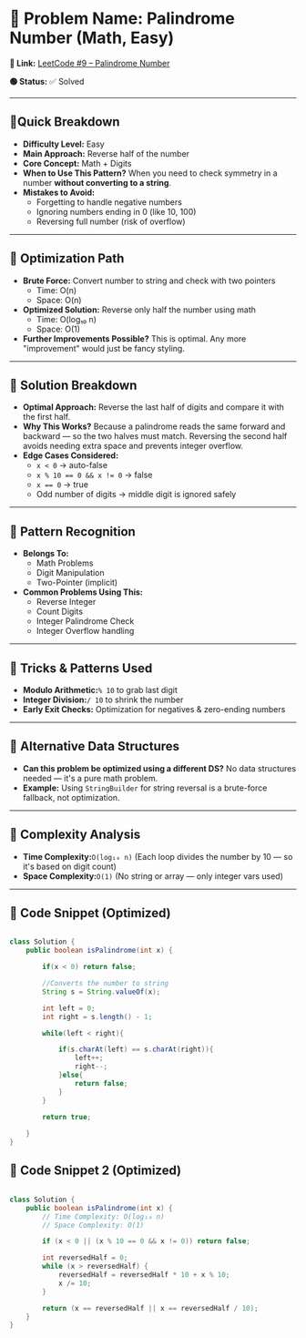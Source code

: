 # 🔹 Problem Name: Palindrome Number (Math, Easy)

**🔗 Link:** [LeetCode #9 – Palindrome Number](https://leetcode.com/problems/palindrome-number/description/)

**🟢 Status:** ✅ Solved

---

## 🔹Quick Breakdown

* **Difficulty Level:** Easy
* **Main Approach:** Reverse half of the number
* **Core Concept:** Math + Digits
* **When to Use This Pattern?**
  When you need to check symmetry in a number **without converting to a string**.
* **Mistakes to Avoid:**
  * Forgetting to handle negative numbers
  * Ignoring numbers ending in 0 (like 10, 100)
  * Reversing full number (risk of overflow)

---

## 🔹 Optimization Path

* **Brute Force:**
  Convert number to string and check with two pointers
  * Time: O(n)
  * Space: O(n)
* **Optimized Solution:**
  Reverse only half the number using math
  * Time: O(log₁₀ n)
  * Space: O(1)
* **Further Improvements Possible?**
  This is optimal. Any more "improvement" would just be fancy styling.

---

## 🔹 Solution Breakdown

* **Optimal Approach:**
  Reverse the last half of digits and compare it with the first half.
* **Why This Works?**
  Because a palindrome reads the same forward and backward — so the two halves must match.
  Reversing the second half avoids needing extra space and prevents integer overflow.
* **Edge Cases Considered:**
  * `x < 0` → auto-false
  * `x % 10 == 0 && x != 0` → false
  * `x == 0` → true
  * Odd number of digits → middle digit is ignored safely

---

## 🔹 Pattern Recognition

* **Belongs To:**
  * Math Problems
  * Digit Manipulation
  * Two-Pointer (implicit)
* **Common Problems Using This:**
  * Reverse Integer
  * Count Digits
  * Integer Palindrome Check
  * Integer Overflow handling

---

## 🔹 Tricks & Patterns Used

* **Modulo Arithmetic:**`% 10` to grab last digit
* **Integer Division:**`/ 10` to shrink the number
* **Early Exit Checks:** Optimization for negatives & zero-ending numbers

---

## 🔹 Alternative Data Structures

* **Can this problem be optimized using a different DS?**
  No data structures needed — it's a pure math problem.
* **Example:**
  Using `StringBuilder` for string reversal is a brute-force fallback, not optimization.

---

## 🔹 Complexity Analysis

* **Time Complexity:**`O(log₁₀ n)`
  (Each loop divides the number by 10 — so it's based on digit count)
* **Space Complexity:**`O(1)`
  (No string or array — only integer vars used)

---

## 🔹 Code Snippet (Optimized)

```java

class Solution {
    public boolean isPalindrome(int x) {

        if(x < 0) return false;

        //Converts the number to string
        String s = String.valueOf(x);

        int left = 0;
        int right = s.length() - 1;

        while(left < right){

            if(s.charAt(left) == s.charAt(right)){
                left++;
                right--;
            }else{
                return false;
            }
        }

        return true;
     
    }
}
```


## 🔹 Code Snippet 2 (Optimized)

```java

class Solution {
    public boolean isPalindrome(int x) {
        // Time Complexity: O(log₁₀ n)
        // Space Complexity: O(1)

        if (x < 0 || (x % 10 == 0 && x != 0)) return false;

        int reversedHalf = 0;
        while (x > reversedHalf) {
            reversedHalf = reversedHalf * 10 + x % 10;
            x /= 10;
        }

        return (x == reversedHalf || x == reversedHalf / 10);
    }
}

```
